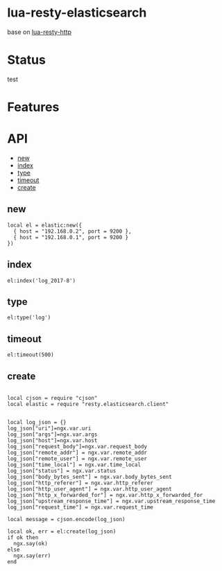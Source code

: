 # lua-resty-elasticsearch

base on [lua-resty-http](https://github.com/pintsized/lua-resty-http)

# Status
test

# Features



# API

* [new](#new)
* [index](#index)
* [type](#type)
* [timeout](#timeout)
* [create](#create)


## new

```
local el = elastic:new({
  { host = "192.168.0.2", port = 9200 },
  { host = "192.168.0.1", port = 9200 }
})
```

## index

```
el:index('log_2017-8')
```

## type

```
el:type('log')
```


## timeout

```
el:timeout(500)
```


## create

```

local cjson = require "cjson"
local elastic = require "resty.elasticsearch.client"


local log_json = {}
log_json["uri"]=ngx.var.uri
log_json["args"]=ngx.var.args  
log_json["host"]=ngx.var.host  
log_json["request_body"]=ngx.var.request_body  
log_json["remote_addr"] = ngx.var.remote_addr  
log_json["remote_user"] = ngx.var.remote_user  
log_json["time_local"] = ngx.var.time_local  
log_json["status"] = ngx.var.status  
log_json["body_bytes_sent"] = ngx.var.body_bytes_sent  
log_json["http_referer"] = ngx.var.http_referer  
log_json["http_user_agent"] = ngx.var.http_user_agent  
log_json["http_x_forwarded_for"] = ngx.var.http_x_forwarded_for
log_json["upstream_response_time"] = ngx.var.upstream_response_time
log_json["request_time"] = ngx.var.request_time

local message = cjson.encode(log_json)

local ok, err = el:create(log_json)
if ok then
  ngx.say(ok)
else 
  ngx.say(err)
end



```
